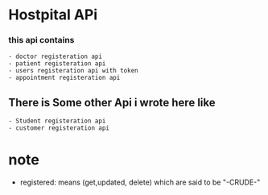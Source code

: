 # Hostpital APi

### this api contains

    - doctor registeration api
    - patient registeration api
    - users registeration api with token
    - appointment registeration api

## There is Some other Api i wrote here like

    - Student registeration api
    - customer registeration api

# note

- registered: means (get,updated, delete) which are said to be "-CRUDE-"
